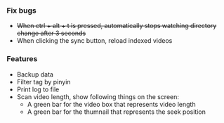 ### Fix bugs

- ~~When ctrl + alt + t is pressed, automatically stops watching directory change after 3 seconds~~
- When clicking the sync button, reload indexed videos

### Features
- Backup data
- Filter tag by pinyin
- Print log to file
- Scan video length, show following things on the screen:
  - A green bar for the video box that represents video length
  - A green bar for the thumnail that represents the seek position
